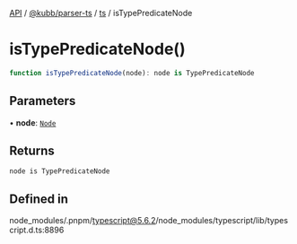 [API](../../../../../packages.md) / [@kubb/parser-ts](../../../index.md) / [ts](../index.md) / isTypePredicateNode

# isTypePredicateNode()

```ts
function isTypePredicateNode(node): node is TypePredicateNode
```

## Parameters

• **node**: [`Node`](../interfaces/Node.md)

## Returns

`node is TypePredicateNode`

## Defined in

node\_modules/.pnpm/typescript@5.6.2/node\_modules/typescript/lib/typescript.d.ts:8896
